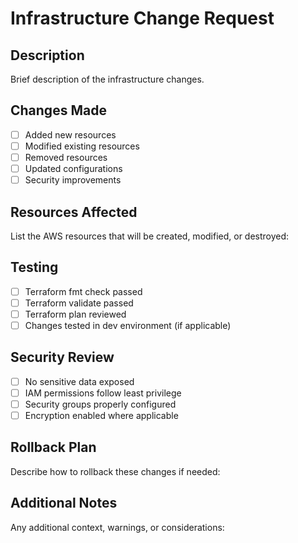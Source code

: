 # Infrastructure Change Request

## Description
Brief description of the infrastructure changes.

## Changes Made
- [ ] Added new resources
- [ ] Modified existing resources
- [ ] Removed resources
- [ ] Updated configurations
- [ ] Security improvements

## Resources Affected
List the AWS resources that will be created, modified, or destroyed:

## Testing
- [ ] Terraform fmt check passed
- [ ] Terraform validate passed
- [ ] Terraform plan reviewed
- [ ] Changes tested in dev environment (if applicable)

## Security Review
- [ ] No sensitive data exposed
- [ ] IAM permissions follow least privilege
- [ ] Security groups properly configured
- [ ] Encryption enabled where applicable

## Rollback Plan
Describe how to rollback these changes if needed:

## Additional Notes
Any additional context, warnings, or considerations: